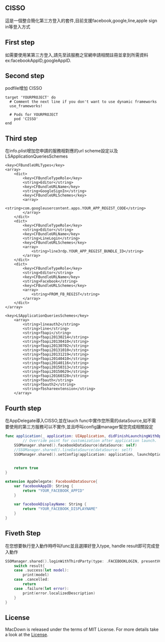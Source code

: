 ## CISSO
這是一個整合簡化第三方登入的套件,目前支援facebook,google,line,apple sign in等登入方式

## First step
如需要使用某第三方登入,請先至該服務之官網申請相關註冊並拿到所需資料 ex:facebookAppID,googleAppID. 

## Second step
podfile增加 CISSO

```
target 'YOURPROJECT' do
  # Comment the next line if you don't want to use dynamic frameworks
  use_frameworks!

  # Pods for YOURPROJECT
    pod 'CISSO'
end

```

## Third step
在info.plist增加您申請的服務相對應的url scheme設定以及LSApplicationQueriesSchemes

```
<key>CFBundleURLTypes</key>
<array>
	<dict>
		<key>CFBundleTypeRole</key>
		<string>Editor</string>
		<key>CFBundleURLName</key>
		<string>GoogleSignIn</string>
		<key>CFBundleURLSchemes</key>
		<array>
			<string>com.googleusercontent.apps.YOUR_APP_REGIST_CODE</string>
		</array>
	</dict>
	<dict>
		<key>CFBundleTypeRole</key>
		<string>Editor</string>
		<key>CFBundleURLName</key>
		<string>LineLogin</string>
		<key>CFBundleURLSchemes</key>
		<array>
			<string>line3rdp.YOUR_APP_REGIST_BUNDLE_ID</string>
		</array>
	</dict>
	<dict>
		<key>CFBundleTypeRole</key>
		<string>Editor</string>
		<key>CFBundleURLName</key>
		<string>Facebook</string>
		<key>CFBundleURLSchemes</key>
		<array>
			<string>FROM_FB_REGIST</string>
		</array>
	</dict>
</array>

```
```
<key>LSApplicationQueriesSchemes</key>
	<array>
		<string>lineauth2</string>
		<string>line</string>
		<string>fbapi</string>
		<string>fbapi20130214</string>
		<string>fbapi20130410</string>
		<string>fbapi20130702</string>
		<string>fbapi20131010</string>
		<string>fbapi20131219</string>
		<string>fbapi20140410</string>
		<string>fbapi20140116</string>
		<string>fbapi20150313</string>
		<string>fbapi20150629</string>
		<string>fbapi20160328</string>
		<string>fbauth</string>
		<string>fbauth2</string>
		<string>fbshareextension</string>
	</array>

```

## Fourth step
在AppDelegate導入CISSO,並在lauch func中實作您所需的dataSource,如不需要使用的第三方服務可以不實作,並且呼叫config讓manager幫您完成相關設定

```swift
func application(_ application: UIApplication, didFinishLaunchingWithOptions launchOptions: [UIApplication.LaunchOptionsKey: Any]?) -> Bool {
        // Override point for customization after application launch.
    SSOManager.shared().facebookDataSource(dataSource: self)
    //SSOManager.shared().lineDataSource(dataSource: self)
    SSOManager.shared().setConfig(application: application, launchOptions: launchOptions, dataSource: self)
        
        
    return true
}

```

```swift
extension AppDelegate: FacebookDataSource{
    var facebookAppID: String {
        return "YOUR_FACEBOOK_APPID"
    }
    
    var facebookDisplayName: String {
        return "YOUR_FACEBOOK_DISPLAYNAME"
    }
}

```

## Fiveth Step
在您想要執行登入動作時呼叫func並且選擇好登入type, handle result即可完成登入動作

```swift
SSOManager.shared().loginWithThirdParty(type: .FACEBOOKLOGIN, presentVC: self) { (result) in
    switch result{
    case .success(let model):
        print(model)          
    case .cancelled:
        return
    case .failure(let error):
        print(error.localizedDescription)
    }
}

```

## License

MacDown is released under the terms of MIT License. For more details take a look at the [License](https://github.com/CI-MobileTeam/SSO-iOS-Swift/License.md).

